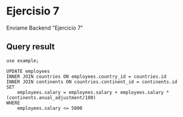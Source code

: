 # Ejercisio 7

Enviame Backend  "Ejercicio 7"

## Query result

```
use example;

UPDATE employees
INNER JOIN countries ON employees.country_id = countries.id
INNER JOIN continents ON countries.continent_id = continents.id
SET 
    employees.salary = employees.salary + employees.salary * (continents.anual_adjustment/100)
WHERE
    employees.salary <= 5000

```
